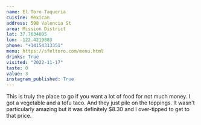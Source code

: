 ```yaml
---
name: El Toro Taqueria
cuisine: Mexican
address: 598 Valencia St
area: Mission District
lat: 37.7634005
lon: -122.4219883
phone: "+14154313351"
menu: https://sfeltoro.com/menu.html
drinks: True
visited: "2022-11-17"
taste: 0
value: 3
instagram_published: True
---
```


This is truly the place to go if you want a lot of food for not much money. I got a vegetable and a tofu taco. And they just pile on the toppings. It wasn't particularly amazing but it was definitely $8.30 and I over-tipped to get to that price.
